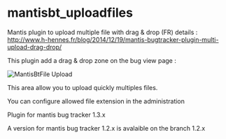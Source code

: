 # mantisbt_uploadfiles
Mantis plugin to upload multiple file with drag &amp; drop
(FR) details : http://www.h-hennes.fr/blog/2014/12/19/mantis-bugtracker-plugin-multi-upload-drag-drop/ 

This plugin add a drag & drop zone on the bug view page :

<img src="http://www.h-hennes.fr/blog/wp-content/uploads/2014/12/multiple-upload.jpg" alt="MantisBtFile Upload" />

This area allow you to upload quickly multiples files.

You can configure allowed file extension in the administration

Plugin for mantis bug tracker 1.3.x

A version for mantis bug tracker 1.2.x is avalaible on the branch 1.2.x